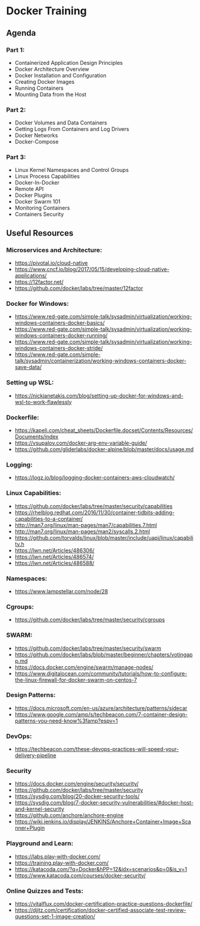 # Docker Training

## Agenda

### Part 1:
- Containerized Application Design Principles
- Docker Architecture Overview
- Docker Installation and Configuration
- Creating Docker Images
- Running Containers
- Mounting Data from the Host

### Part 2:
- Docker Volumes and Data Containers
- Getting Logs From Containers and Log Drivers
- Docker Networks
- Docker-Compose

### Part 3:
- Linux Kernel Namespaces and Control Groups
- Linux Process Capabilities
- Docker-In-Docker
- Remote API
- Docker Plugins
- Docker Swarm 101
- Monitoring Containers
- Containers Security

## Useful Resources

### Microservices and Architecture:
- https://pivotal.io/cloud-native
- https://www.cncf.io/blog/2017/05/15/developing-cloud-native-applications/
- https://12factor.net/
- https://github.com/docker/labs/tree/master/12factor

### Docker for Windows:
- https://www.red-gate.com/simple-talk/sysadmin/virtualization/working-windows-containers-docker-basics/
- https://www.red-gate.com/simple-talk/sysadmin/virtualization/working-windows-containers-docker-running/
- https://www.red-gate.com/simple-talk/sysadmin/virtualization/working-windows-containers-docker-stride/
- https://www.red-gate.com/simple-talk/sysadmin/containerization/working-windows-containers-docker-save-data/

### Setting up WSL:
- https://nickjanetakis.com/blog/setting-up-docker-for-windows-and-wsl-to-work-flawlessly

### Dockerfile:
- https://kapeli.com/cheat_sheets/Dockerfile.docset/Contents/Resources/Documents/index
- https://vsupalov.com/docker-arg-env-variable-guide/
- https://github.com/gliderlabs/docker-alpine/blob/master/docs/usage.md

### Logging:
- https://logz.io/blog/logging-docker-containers-aws-cloudwatch/

### Linux Capabilities:
- https://github.com/docker/labs/tree/master/security/capabilities
- https://rhelblog.redhat.com/2016/11/30/container-tidbits-adding-capabilities-to-a-container/
- http://man7.org/linux/man-pages/man7/capabilities.7.html
- http://man7.org/linux/man-pages/man2/syscalls.2.html
- https://github.com/torvalds/linux/blob/master/include/uapi/linux/capability.h
- https://lwn.net/Articles/486306/
- https://lwn.net/Articles/486574/
- https://lwn.net/Articles/486588/

### Namespaces:
- https://www.lampstellar.com/node/28

### Cgroups:
- https://github.com/docker/labs/tree/master/security/cgroups

### SWARM:
- https://github.com/docker/labs/tree/master/security/swarm
- https://github.com/docker/labs/blob/master/beginner/chapters/votingapp.md
- https://docs.docker.com/engine/swarm/manage-nodes/
- https://www.digitalocean.com/community/tutorials/how-to-configure-the-linux-firewall-for-docker-swarm-on-centos-7

### Design Patterns:
- https://docs.microsoft.com/en-us/azure/architecture/patterns/sidecar
- https://www.google.com/amp/s/techbeacon.com/7-container-design-patterns-you-need-know%3famp?espv=1

### DevOps:
- https://techbeacon.com/these-devops-practices-will-speed-your-delivery-pipeline

### Security
- https://docs.docker.com/engine/security/security/
- https://github.com/docker/labs/tree/master/security
- https://sysdig.com/blog/20-docker-security-tools/
- https://sysdig.com/blog/7-docker-security-vulnerabilities/#docker-host-and-kernel-security
- https://github.com/anchore/anchore-engine
- https://wiki.jenkins.io/display/JENKINS/Anchore+Container+Image+Scanner+Plugin

### Playground and Learn:
- https://labs.play-with-docker.com/
- https://training.play-with-docker.com/
- https://katacoda.com/?q=Docker&hPP=12&idx=scenarios&p=0&is_v=1
- https://www.katacoda.com/courses/docker-security/

### Online Quizzes and Tests:
- https://vitalflux.com/docker-certification-practice-questions-dockerfile/
- https://djitz.com/certification/docker-certified-associate-test-review-questions-set-1-image-creation/
